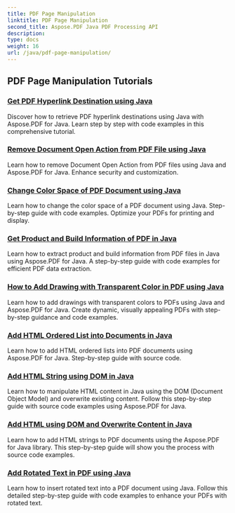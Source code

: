 ```yaml
---
title: PDF Page Manipulation
linktitle: PDF Page Manipulation
second_title: Aspose.PDF Java PDF Processing API
description: 
type: docs
weight: 16
url: /java/pdf-page-manipulation/
---
```


## PDF Page Manipulation Tutorials
### [Get PDF Hyperlink Destination using Java](./get-pdf-hyperlink-destination-using-java/)
Discover how to retrieve PDF hyperlink destinations using Java with Aspose.PDF for Java. Learn step by step with code examples in this comprehensive tutorial.
### [Remove Document Open Action from PDF File using Java](./remove-document-open-action-from-pdf-file-using-java/)
Learn how to remove Document Open Action from PDF files using Java and Aspose.PDF for Java. Enhance security and customization.
### [Change Color Space of PDF Document using Java](./change-color-space-of-pdf-document-using-java/)
Learn how to change the color space of a PDF document using Java. Step-by-step guide with code examples. Optimize your PDFs for printing and display.
### [Get Product and Build Information of PDF in Java](./get-product-and-build-information-of-pdf-in-java/)
Learn how to extract product and build information from PDF files in Java using Aspose.PDF for Java. A step-by-step guide with code examples for efficient PDF data extraction.
### [How to Add Drawing with Transparent Color in PDF using Java](./how-to-add-drawing-with-transparent-color-in-pdf-using-java/)
Learn how to add drawings with transparent colors to PDFs using Java and Aspose.PDF for Java. Create dynamic, visually appealing PDFs with step-by-step guidance and code examples.
### [Add HTML Ordered List into Documents in Java](./add-html-ordered-list-into-documents-in-java/)
Learn how to add HTML ordered lists into PDF documents using Aspose.PDF for Java. Step-by-step guide with source code.
### [Add HTML String using DOM in Java](./add-html-string-using-dom-in-java/)
Learn how to manipulate HTML content in Java using the DOM (Document Object Model) and overwrite existing content. Follow this step-by-step guide with source code examples using Aspose.PDF for Java.
### [Add HTML using DOM and Overwrite Content in Java](./add-html-using-dom-and-overwrite-content-in-java/)
Learn how to add HTML strings to PDF documents using the Aspose.PDF for Java library. This step-by-step guide will show you the process with source code examples.
### [Add Rotated Text in PDF using Java](./add-rotated-text-in-pdf-using-java/)
Learn how to insert rotated text into a PDF document using Java. Follow this detailed step-by-step guide with code examples to enhance your PDFs with rotated text.